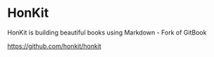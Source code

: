 # HonKit

HonKit is building beautiful books using Markdown - Fork of GitBook

https://github.com/honkit/honkit
